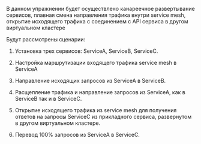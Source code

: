 В данном упражнении будет осуществлено канареечное развертывание сервисов, плавная смена направления трафика внутри service mesh, открытие исходящего трафика с соединением с API сервиса в другом виртуальном кластере

Будут рассмотрены сценарии:

1) Установка трех сервисов: ServiceA, ServiceB, ServiceC.

2) Настройка маршрутизации входящего трафика service mesh в ServiceA

3) Направление исходящих запросов из ServiceA в ServiceB.

4) Расщепление трафика и направление запросов из ServiceA, как в ServiceB так и в ServiceC.

5) Открытие исходящего трафика из service mesh для получения ответов на запросы ServiceC из прикладного сервиса, развернутом в другом виртуальном кластере.

6) Перевод 100% запросов из ServiceA в ServiceC.